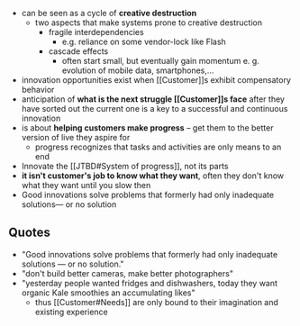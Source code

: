 - can be seen as a cycle of **creative destruction**
	- two aspects that make systems prone to creative destruction
		- fragile interdependencies
			- e.g. reliance on some vendor-lock like Flash
		- cascade effects
			- often start small, but eventually gain momentum e. g. evolution of mobile data, smartphones,...
- innovation opportunities exist when [[Customer]]s exhibit compensatory behavior
- anticipation of **what is the next struggle [[Customer]]s face** after they have sorted out the current one is a key to a successful and continuous innovation
- is about **helping customers make progress** – get them to the better version of live they aspire for
	- progress recognizes that tasks and activities are only means to an end
- Innovate the [[JTBD#System of progress]], not its parts
- **it isn't customer's job to know what they want**, often they don't know what they want until you slow then
- Good innovations solve problems that formerly had only inadequate solutions— or no solution
## Quotes
- "Good innovations solve problems that formerly had only inadequate solutions — or no solution."
- "don't build better cameras, make better photographers"
- "yesterday people wanted fridges and dishwashers, today they want organic Kale smoothies an accumulating likes"
	- thus [[Customer#Needs]] are only bound to their imagination and existing experience